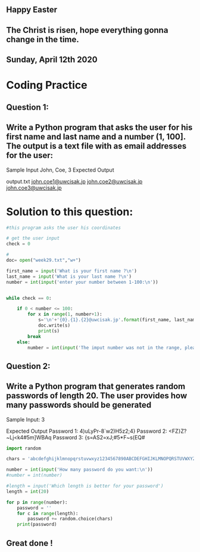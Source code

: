 ## Happy Easter
## The Christ is risen, hope everything gonna change in the time.


## Sunday, April 12th 2020

# Coding Practice

## Question 1:

## Write a Python program that asks the user for his first name and last name and a number (1, 100]. The output is a text file with as email addresses for the user:

Sample Input
John, Coe, 3
Expected Output

output.txt
john.coe1@uwcisak.jp
john.coe2@uwcisak.jp
john.coe3@uwcisak.jp

# Solution to this question:

```.py
#this program asks the user his coordinates

# get the user input
check = 0

#
doc= open("week29.txt","w+")

first_name = input('What is your first name ?\n')
last_name = input('What is your last name ?\n')
number = int(input('enter your number between 1-100:\n'))


while check == 0:

    if 0 < number <= 100:
        for x in range(1, number+1):
            s='\n'+'{0}.{1}.{2}@uwcisak.jp'.format(first_name, last_name, x)
            doc.write(s)
            print(s)
        break
    else:
        number = int(input('The imput number was not in the range, please enter a number between 1-100:\n'))
```

## Question 2:

## Write a Python program that generates random passwords of length 20. The user provides how many passwords should be generated

Sample Input:
3

Expected Output
Password 1: 4)uLyPr-8`w2)H5z2;4}
Password 2: <FZ}Z?~Lj<k4#5m]WBAq
Password 3: {s=AS2=xJ;#5*F~s(EQ#

```.py
import random

chars = 'abcdefghijklmnopqrstuvwxyz1234567890ABCDEFGHIJKLMNOPQRSTUVWXYZ!@&%#*+¥<>-='

number = int(input('How many password do you want:\n'))
#number = int(number)

#length = input('Which length is better for your password')
length = int(20)

for p in range(number):
    password = ''
    for c in range(length):
        password += random.choice(chars)
    print(password)
```

## Great done ! 
